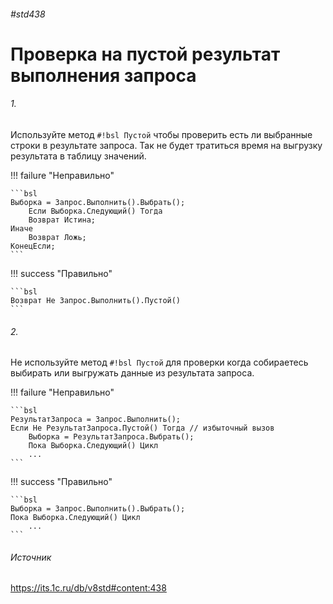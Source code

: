 ###### #std438

# Проверка на пустой результат выполнения запроса

###### 1.

Используйте метод `#!bsl Пустой` чтобы проверить есть ли выбранные строки в результате запроса. Так не будет тратиться время на выгрузку результата в таблицу значений.

!!! failure "Неправильно"

    ```bsl
    Выборка = Запрос.Выполнить().Выбрать();
        Если Выборка.Следующий() Тогда
        Возврат Истина;
    Иначе
        Возврат Ложь;
    КонецЕсли;
    ```

!!! success "Правильно"

    ```bsl
    Возврат Не Запрос.Выполнить().Пустой()
    ```

###### 2.

Не используйте метод `#!bsl Пустой` для проверки когда собираетесь выбирать или выгружать данные из результата запроса.

!!! failure "Неправильно"

    ```bsl
    РезультатЗапроса = Запрос.Выполнить();
    Если Не РезультатЗапроса.Пустой() Тогда // избыточный вызов
        Выборка = РезультатЗапроса.Выбрать(); 
        Пока Выборка.Следующий() Цикл
        ...
    ```

!!! success "Правильно"

    ```bsl
    Выборка = Запрос.Выполнить().Выбрать();
    Пока Выборка.Следующий() Цикл
        ...
    ```

###### Источник

https://its.1c.ru/db/v8std#content:438